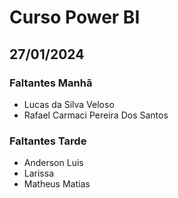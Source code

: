 # Curso Power BI

## 27/01/2024
 
### Faltantes Manhã
- Lucas da Silva Veloso
- Rafael Carmaci Pereira Dos Santos

### Faltantes Tarde
- Anderson Luis
- Larissa
- Matheus Matias
